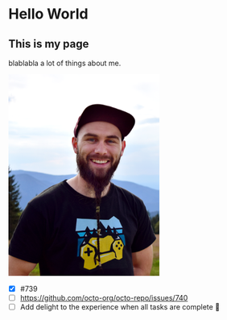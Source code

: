 # Hello World

## This is my page

blablabla a lot of things about me.

<!-- ![GitHub Dark](assets/images/bla.png#gh-dark-mode-only | width=100) -->
<img src="assets/images/bla.png#gh-dark-mode-only" width="300">

- [x] #739
- [ ] https://github.com/octo-org/octo-repo/issues/740
- [ ] Add delight to the experience when all tasks are complete :tada:
